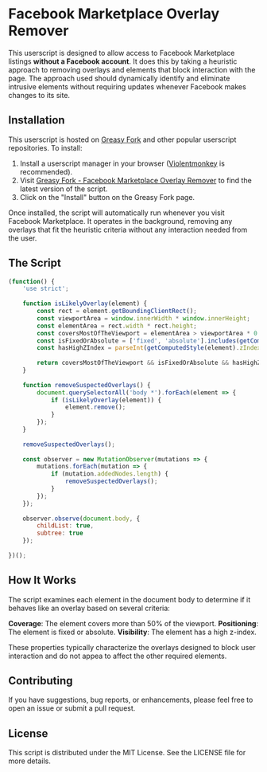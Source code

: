 # Facebook Marketplace Overlay Remover

This userscript is designed to allow access to Facebook Marketplace listings **without a Facebook account**. It does this by taking a heuristic approach to removing overlays and elements that block interaction with the page. The approach used should dynamically identify and eliminate intrusive elements without requiring updates whenever Facebook makes changes to its site.

## Installation
This userscript is hosted on [Greasy Fork](https://greasyfork.org/en/scripts/530181-facebook-marketplace-overlay-remover) and other popular userscript repositories. To install:

1. Install a userscript manager in your browser ([Violentmonkey](https://violentmonkey.github.io/get-it/) is recommended).
2. Visit [Greasy Fork - Facebook Marketplace Overlay Remover](https://greasyfork.org/en/scripts/530181-facebook-marketplace-overlay-remover) to find the latest version of the script.
3. Click on the "Install" button on the Greasy Fork page.

Once installed, the script will automatically run whenever you visit Facebook Marketplace. It operates in the background, removing any overlays that fit the heuristic criteria without any interaction needed from the user.

## The Script

```javascript
(function() {
    'use strict';
 
    function isLikelyOverlay(element) {
        const rect = element.getBoundingClientRect();
        const viewportArea = window.innerWidth * window.innerHeight;
        const elementArea = rect.width * rect.height;
        const coversMostOfTheViewport = elementArea > viewportArea * 0.5; // covers more than 50% of the viewport
        const isFixedOrAbsolute = ['fixed', 'absolute'].includes(getComputedStyle(element).position);
        const hasHighZIndex = parseInt(getComputedStyle(element).zIndex, 10) > 100;
 
        return coversMostOfTheViewport && isFixedOrAbsolute && hasHighZIndex;
    }
 
    function removeSuspectedOverlays() {
        document.querySelectorAll('body *').forEach(element => {
            if (isLikelyOverlay(element)) {
                element.remove();
            }
        });
    }
 
    removeSuspectedOverlays();
 
    const observer = new MutationObserver(mutations => {
        mutations.forEach(mutation => {
            if (mutation.addedNodes.length) {
                removeSuspectedOverlays();
            }
        });
    });
 
    observer.observe(document.body, {
        childList: true,
        subtree: true
    });
 
})();
```

## How It Works
The script examines each element in the document body to determine if it behaves like an overlay based on several criteria:

**Coverage**: The element covers more than 50% of the viewport.
**Positioning**: The element is fixed or absolute.
**Visibility**: The element has a high z-index.

These properties typically characterize the overlays designed to block user interaction and do not appea to affect the other required elements.

## Contributing
If you have suggestions, bug reports, or enhancements, please feel free to open an issue or submit a pull request.

## License
This script is distributed under the MIT License. See the LICENSE file for more details.
